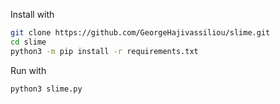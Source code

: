 Install with

```bash
git clone https://github.com/GeorgeHajivassiliou/slime.git
cd slime
python3 -m pip install -r requirements.txt
```
Run with

```bash
python3 slime.py
```